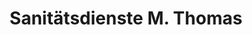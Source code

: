 ---
title: "Sanitätsdienste M. Thomas"
url: /euskirchen/sanitaetsdienste-m-thomas/
shop: Sanitätshaus
---